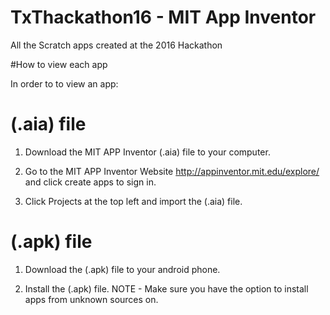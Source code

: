 # TxThackathon16 - MIT App Inventor

All the Scratch apps created at the 2016 Hackathon


#How to view each app

In order to to view an app:

# (.aia) file

 1) Download the MIT APP Inventor (.aia) file to your computer.

 2) Go to the MIT APP Inventor Website http://appinventor.mit.edu/explore/ and click create apps to sign in.

 3) Click Projects at the top left and import the (.aia) file.


# (.apk) file

 1) Download the (.apk) file to your android phone.

 2) Install the (.apk) file. NOTE - Make sure you have the option to install apps from unknown sources on.
